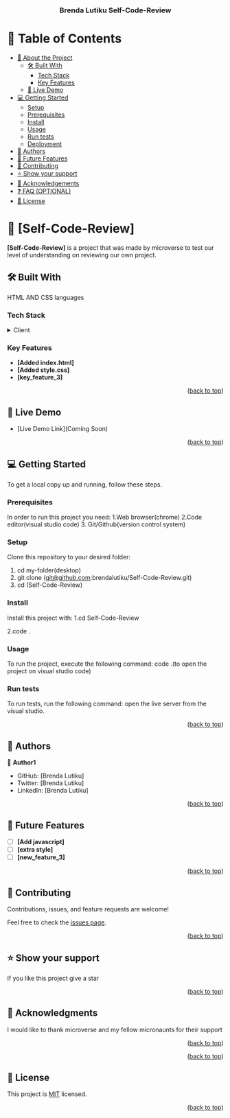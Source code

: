 <div align="center">

  <h3><b>Brenda Lutiku Self-Code-Review</b></h3>

</div>


# 📗 Table of Contents

- [📖 About the Project](#about-project)
  - [🛠 Built With](#built-with)
    - [Tech Stack](#tech-stack)
    - [Key Features](#key-features)
  - [🚀 Live Demo](#live-demo)
- [💻 Getting Started](#getting-started)
  - [Setup](#setup)
  - [Prerequisites](#prerequisites)
  - [Install](#install)
  - [Usage](#usage)
  - [Run tests](#run-tests)
  - [Deployment](#triangular_flag_on_post-deployment)
- [👥 Authors](#authors)
- [🔭 Future Features](#future-features)
- [🤝 Contributing](#contributing)
- [⭐️ Show your support](#support)
- [🙏 Acknowledgements](#acknowledgements)
- [❓ FAQ (OPTIONAL)](#faq)
- [📝 License](#license)



# 📖 [Self-Code-Review] <a name="about-project"></a>


**[Self-Code-Review]** is a project that was made by microverse to test our level of understanding on reviewing our own project. 

## 🛠 Built With <a name="built-with"></a>

HTML AND CSS languages

### Tech Stack <a name="tech-stack"></a>

<details>
  <summary>Client</summary>
  <ul>
    <li><a href="https://html5.org/">HTML</a></li>
    <li><a href="https://css.org/">CSS</a></li>
  </ul>
</details>

### Key Features <a name="key-features"></a>

- **[Added index.html]**
- **[Added style.css]**
- **[key_feature_3]**

<p align="right">(<a href="#readme-top">back to top</a>)</p>


## 🚀 Live Demo <a name="live-demo"></a>

- [Live Demo Link](Coming Soon)

<p align="right">(<a href="#readme-top">back to top</a>)</p>



## 💻 Getting Started <a name="getting-started"></a>

To get a local copy up and running, follow these steps.

### Prerequisites

In order to run this project you need:
1.Web browser(chrome)
2.Code editor(visual studio code) 3. Git/Github(version control system)


### Setup

Clone this repository to your desired folder:
1. cd my-folder(desktop)
2. git clone (git@github.com:brendalutiku/Self-Code-Review.git)
3. cd (Self-Code-Review)

### Install

Install this project with:
1.cd Self-Code-Review

2.code . 


### Usage

To run the project, execute the following command:
code .(to open the project on visual studio code)

<!--
Example command:

```sh
  rails server
```
--->

### Run tests

To run tests, run the following command:
 open the live server from the visual studio.


<p align="right">(<a href="#readme-top">back to top</a>)</p>


## 👥 Authors <a name="authors"></a>



👤 **Author1**

- GitHub: [Brenda Lutiku]
- Twitter: [Brenda Lutiku]
- LinkedIn: [Brenda Lutiku]


<p align="right">(<a href="#readme-top">back to top</a>)</p>


## 🔭 Future Features <a name="future-features"></a>


- [ ] **[Add javascript]**
- [ ] **[extra style]**
- [ ] **[new_feature_3]**

<p align="right">(<a href="#readme-top">back to top</a>)</p>



## 🤝 Contributing <a name="contributing"></a>

Contributions, issues, and feature requests are welcome!

Feel free to check the [issues page](../../issues/).

<p align="right">(<a href="#readme-top">back to top</a>)</p>



## ⭐️ Show your support <a name="support"></a>

If you like this project give a star

<p align="right">(<a href="#readme-top">back to top</a>)</p>


## 🙏 Acknowledgments <a name="acknowledgements"></a>

I would like to thank microverse and my fellow micronaunts for their support

<p align="right">(<a href="#readme-top">back to top</a>)</p>



<p align="right">(<a href="#readme-top">back to top</a>)</p>



## 📝 License <a name="license"></a>

This project is [MIT](./LICENSE) licensed.


<p align="right">(<a href="#readme-top">back to top</a>)</p>
